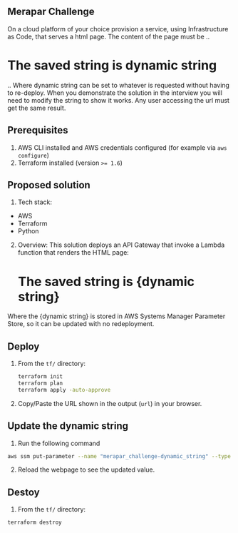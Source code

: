 ## Merapar Challenge

On a cloud platform of your choice provision a service, using Infrastructure as Code, that serves a html page.
The content of the page must be ..

<h1>The saved string is dynamic string</h1>   

.. Where dynamic string can be set to whatever is requested without having to re-deploy. When you demonstrate the solution in the interview you will need to modify the string to show it works. Any user accessing the url must get the same result. 


## Prerequisites
1. AWS CLI installed and AWS credentials configured (for example via `aws configure`)
2. Terraform installed (version `>= 1.6`) 


## Proposed solution
1. Tech stack: 
  - AWS
  - Terraform
  - Python
2. Overview:
  This solution deploys an API Gateway that invoke a Lambda function that renders the HTML page:
    <h1>The saved string is {dynamic string}</h1>
  Where the {dynamic string} is stored in AWS Systems Manager Parameter Store, so it can be updated with no redeployment. 


## Deploy
1. From the `tf/` directory:
   ```bash
   terraform init
   terraform plan
   terraform apply -auto-approve
   ```
2. Copy/Paste the URL shown in the output (`url`) in your browser.


## Update the dynamic string 
1. Run the following command 
```bash
aws ssm put-parameter --name "merapar_challenge-dynamic_string" --type String --value "MY_STR_VALUE" --overwrite
```
2. Reload the webpage to see the updated value.


## Destoy
1. From the `tf/` directory:
```bash
terraform destroy
```

